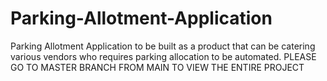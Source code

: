# Parking-Allotment-Application
Parking Allotment Application to be built as a product that can be catering various vendors who requires parking allocation to be automated.
PLEASE GO TO MASTER BRANCH FROM MAIN TO VIEW THE ENTIRE PROJECT
